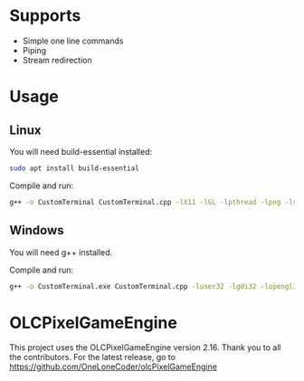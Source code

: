 # Supports
- Simple one line commands
- Piping
- Stream redirection

# Usage

## Linux
You will need build-essential installed:
``` bash
sudo apt install build-essential
```

Compile and run:
``` bash
g++ -o CustomTerminal CustomTerminal.cpp -lX11 -lGL -lpthread -lpng -lstdc++fs -std=c++17 && ./CustomTerminal
```

## Windows
You will need g++ installed.

Compile and run:
``` bash
g++ -o CustomTerminal.exe CustomTerminal.cpp -luser32 -lgdi32 -lopengl32 -lgdiplus -lShlwapi -ldwmapi -lstdc++fs -static -std=c++17 && CustomTerminal.exe
``` 

# OLCPixelGameEngine
This project uses the OLCPixelGameEngine version 2.16.
Thank you to all the contributors.
For the latest release, go to https://github.com/OneLoneCoder/olcPixelGameEngine 